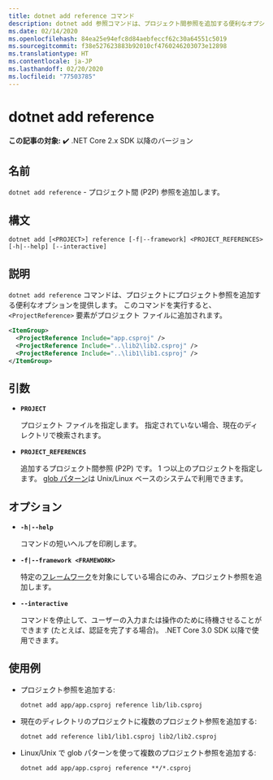 ```yaml
---
title: dotnet add reference コマンド
description: dotnet add 参照コマンドは、プロジェクト間参照を追加する便利なオプションを提供します。
ms.date: 02/14/2020
ms.openlocfilehash: 84ea25e94efc8d84aebfeccf62c30a64551c5019
ms.sourcegitcommit: f38e527623883b92010cf4760246203073e12898
ms.translationtype: HT
ms.contentlocale: ja-JP
ms.lasthandoff: 02/20/2020
ms.locfileid: "77503785"
---
```

# <a name="dotnet-add-reference"></a>dotnet add reference

**この記事の対象:** ✔️ .NET Core 2.x SDK 以降のバージョン

<!-- todo: uncomment when all CLI commands are reviewed
[!INCLUDE [topic-appliesto-net-core-all](../../../includes/topic-appliesto-net-core-all.md)]
-->

## <a name="name"></a>名前

`dotnet add reference` - プロジェクト間 (P2P) 参照を追加します。

## <a name="synopsis"></a>構文

`dotnet add [<PROJECT>] reference [-f|--framework] <PROJECT_REFERENCES> [-h|--help] [--interactive]`

## <a name="description"></a>説明

`dotnet add reference` コマンドは、プロジェクトにプロジェクト参照を追加する便利なオプションを提供します。 このコマンドを実行すると、`<ProjectReference>` 要素がプロジェクト ファイルに追加されます。

```xml
<ItemGroup>
  <ProjectReference Include="app.csproj" />
  <ProjectReference Include="..\lib2\lib2.csproj" />
  <ProjectReference Include="..\lib1\lib1.csproj" />
</ItemGroup>
```

## <a name="arguments"></a>引数

- **`PROJECT`**

  プロジェクト ファイルを指定します。 指定されていない場合、現在のディレクトリで検索されます。

- **`PROJECT_REFERENCES`**

  追加するプロジェクト間参照 (P2P) です。 1 つ以上のプロジェクトを指定します。 [glob パターン](https://en.wikipedia.org/wiki/Glob_(programming))は Unix/Linux ベースのシステムで利用できます。

## <a name="options"></a>オプション

- **`-h|--help`**

  コマンドの短いヘルプを印刷します。

- **`-f|--framework <FRAMEWORK>`**

  特定の[フレームワーク](../../standard/frameworks.md)を対象にしている場合にのみ、プロジェクト参照を追加します。

- **`--interactive`**

  コマンドを停止して、ユーザーの入力または操作のために待機させることができます (たとえば、認証を完了する場合)。 .NET Core 3.0 SDK 以降で使用できます。

## <a name="examples"></a>使用例

- プロジェクト参照を追加する:

  ```dotnetcli
  dotnet add app/app.csproj reference lib/lib.csproj
  ```

- 現在のディレクトリのプロジェクトに複数のプロジェクト参照を追加する:

  ```dotnetcli
  dotnet add reference lib1/lib1.csproj lib2/lib2.csproj
  ```

- Linux/Unix で glob パターンを使って複数のプロジェクト参照を追加する:

  ```dotnetcli
  dotnet add app/app.csproj reference **/*.csproj
  ```
